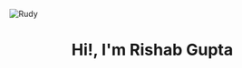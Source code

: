 ![Rudy](https://wallpaperaccess.com/full/2825710.gif)
<h1 align="center">Hi!, I'm Rishab Gupta</h1>
<!--
![Rudy](https://i.pinimg.com/originals/2f/38/75/2f387558635253ada999b2efeb7a65f8.gif)
<img src="https://i.pinimg.com/originals/2f/38/75/2f387558635253ada999b2efeb7a65f8.gif" alt="GIF" align = "left">
** Hey!, I'm Rishab Gupta ** -->
<!--
**Rishab4125/Rishab4125** is a ✨ _special_ ✨ repository because its `README.md` (this file) appears on your GitHub profile.

Here are some ideas to get you started:

- 🔭 I’m currently working on ...
- 🌱 I’m currently learning ...
- 👯 I’m looking to collaborate on ...
- 🤔 I’m looking for help with ...
- 💬 Ask me about ...
- 📫 How to reach me: ...
- 😄 Pronouns: ...
- ⚡ Fun fact: ...
-->
